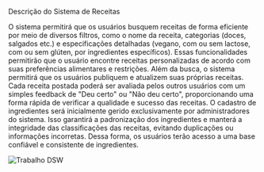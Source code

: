 Descrição do Sistema de Receitas

O sistema permitirá que os usuários busquem receitas de forma eficiente por meio de
diversos filtros, como o nome da receita, categorias (doces, salgados etc.) e
especificações detalhadas (vegano, com ou sem lactose, com ou sem glúten, por
ingredientes específicos). Essas funcionalidades permitirão que o usuário encontre
receitas personalizadas de acordo com suas preferências alimentares e restrições.
Além da busca, o sistema permitirá que os usuários publiquem e atualizem suas
próprias receitas. Cada receita postada poderá ser avaliada pelos outros usuários com
um simples feedback de "Deu certo" ou "Não deu certo", proporcionando uma forma
rápida de verificar a qualidade e sucesso das receitas.
O cadastro de ingredientes será inicialmente gerido exclusivamente por
administradores do sistema. Isso garantirá a padronização dos ingredientes e manterá
a integridade das classificações das receitas, evitando duplicações ou informações
incorretas. Dessa forma, os usuários terão acesso a uma base confiável e consistente
de ingredientes.


![Trabalho DSW](https://github.com/user-attachments/assets/bc6e77dc-8fb3-4a58-9461-f86c539466ea)
